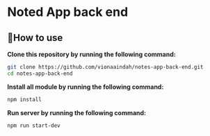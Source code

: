 # Noted App back end

## 📌How to use

**Clone this repository by running the following command:**

```bash
git clone https://github.com/vionaaindah/notes-app-back-end.git
cd notes-app-back-end
```

**Install all module by running the following command:**

```bash
npm install
```

**Run server by running the following command:**

```bash
npm run start-dev
```
